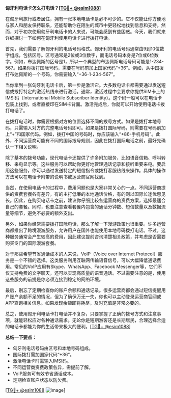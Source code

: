 **匈牙利电话卡怎么打电话？[[TG💪+ @esim1088](https://t.me/s/esim1088)]**

在匈牙利旅行或者居住，拥有一张本地电话卡是必不可少的。它不仅能让你方便地与家人和朋友保持联系，还能帮助你在陌生的城市中更轻松地找到信息和支持。然而，对于初次使用匈牙利电话卡的人来说，可能会感到有些困惑。今天，我们就来详细探讨一下如何在匈牙利使用电话卡进行拨打电话。

首先，我们需要了解匈牙利的电话号码格式。匈牙利的电话号码通常由9到10位数字组成，包括区号。区号通常是2位或3位数字，而电话号码本身是7位或6位数字。例如，布达佩斯的区号是1，所以一个典型的布达佩斯电话号码可能是1-234-567。如果你拨打国际号码，需要在号码前加上国家代码“+36”。例如，从中国拨打布达佩斯的一个号码，你需要输入“+36-1-234-567”。

当你拿到一张匈牙利电话卡后，第一步是激活它。大多数电话卡都需要通过发送短信或拨打特定的激活热线来进行激活。通常，激活过程中会要求你提供SIM卡上的IMSI码（International Mobile Subscriber Identity）。这个码一般可以在电话卡包装上找到，或者直接印在SIM卡背面。激活完成后，你就可以开始使用电话卡拨打电话了。

在拨打电话时，你需要根据对方的位置选择不同的拨号方式。如果是拨打本地号码，只需输入对方的完整电话号码即可。如果是拨打国际号码，则需要在号码前加上“+”和国家代码。例如，拨打中国的号码时，你应该输入“+86-手机号码”。此外，不同运营商可能有不同的国际拨号规则，因此在拨打国际电话之前，最好先确认一下相关说明。

除了基本的拨号功能，现代电话卡还提供了许多附加服务，比如语音信箱、呼叫转移、来电显示等。这些服务可以帮助你更好地管理通话记录和接听重要来电。要启用这些服务，你可以通过发送特定的短信指令或拨打客服热线来操作。具体的操作方法可以在电话卡附带的说明书或运营商官网找到。

当然，在使用电话卡的过程中，费用问题也是大家非常关心的一点。不同运营商提供的资费套餐各有差异，有的主打低廉的本地通话价格，有的则以国际长途优惠见长。因此，在购买电话卡之前，建议你仔细比较各运营商的资费方案，选择最适合自己的套餐。同时，也要注意查看套餐内包含的通话分钟数、短信数量以及数据流量等细节，避免不必要的额外支出。

另外，如果你经常需要拨打国际电话，那么了解一下漫游政策也很重要。许多运营商都推出了跨境漫游服务，允许用户在国外也能使用本地号码拨打电话。不过，这种服务通常会产生较高的费用，因此建议提前咨询清楚相关政策，并考虑是否需要购买专门的国际漫游套餐。

对于那些希望节省通话成本的人来说，VoIP（Voice over Internet Protocol）服务是一个不错的选择。这类服务利用互联网传输语音信号，可以大幅降低通话费用。常见的VoIP应用有Skype、WhatsApp、Facebook Messenger等，它们不仅支持免费的文字聊天，还可以实现高质量的语音通话。不过需要注意的是，使用这些服务的前提是你必须连接到稳定的网络环境。

最后，别忘了定期检查你的账户余额和通话记录。很多运营商都会通过短信提醒用户账户余额不足的情况，但为了确保万无一失，你也可以主动登录运营商官网或APP查询相关信息。如果发现余额即将耗尽，及时充值是非常必要的。

总之，使用匈牙利电话卡打电话并不复杂，只要掌握了正确的拨号方式和注意事项，就能轻松应对各种通话需求。无论你是短期游客还是长期居民，合理选择合适的电话卡都能为你的生活带来极大的便利。[[TG💪+ @esim1088](https://t.me/s/esim1088)]

**总结一下要点：**
- 匈牙利电话号码由区号和本地号码组成。
- 国际拨打需加国家代码“+36”。
- 激活电话卡时需输入IMSI码。
- 不同运营商资费政策各异，需提前了解。
- VoIP服务可有效节省通话成本。
- 定期检查账户状态以防欠费。

[[TG💪+ @esim1088](https://t.me/s/esim1088) ![Image](https://i.postimg.cc/4NQfJmqS/Snipaste-2025-05-13-00-14-12.png)]